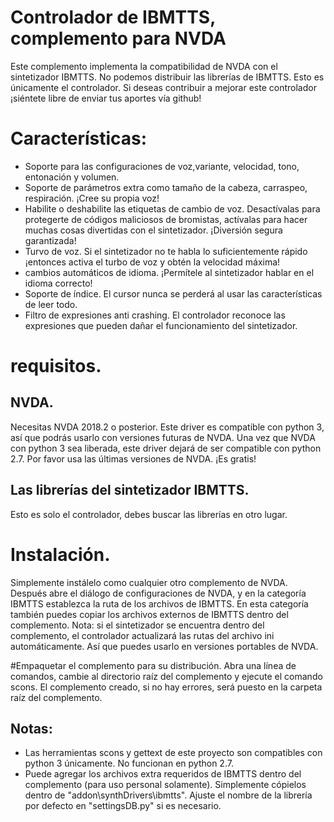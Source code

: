 # Controlador de IBMTTS, complemento para NVDA #
  Este complemento implementa la compatibilidad de NVDA con el sintetizador IBMTTS.
  No podemos distribuir las librerías de IBMTTS. Esto es únicamente el controlador.
  Si deseas contribuir a mejorar este controlador ¡siéntete libre de enviar tus aportes vía github!

# Características:
* Soporte para las configuraciones de voz,variante, velocidad, tono, entonación y volumen.
* Soporte de  parámetros  extra como  tamaño de la cabeza, carraspeo, respiración. ¡Cree su propia voz!
* Habilite o deshabilite las etiquetas de cambio de voz. Desactívalas para protegerte de códigos maliciosos de bromistas, actívalas para hacer muchas cosas divertidas con el sintetizador. ¡Diversión segura garantizada!
* Turvo de voz. Si el sintetizador no te habla lo suficientemente rápido ¡entonces activa el turbo de voz y obtén la velocidad máxima!
* cambios automáticos de idioma. ¡Permítele al sintetizador hablar en el idioma correcto!
* Soporte de índice. El cursor nunca se perderá al usar las características de leer todo.
* Filtro de expresiones anti crashing. El controlador reconoce las expresiones que pueden dañar el funcionamiento del sintetizador.

# requisitos.
## NVDA.
  Necesitas NVDA 2018.2 o posterior. Este driver es compatible con python 3, así que podrás usarlo con versiones futuras de NVDA. Una vez que NVDA con python 3 sea liberada, este driver dejará de ser compatible con python 2.7. Por favor usa las últimas versiones de NVDA.
   ¡Es gratis!

## Las librerías del sintetizador IBMTTS.
  Esto es solo el controlador, debes buscar las librerías en otro lugar.

# Instalación.
  Simplemente instálelo como cualquier otro complemento de NVDA. Después abre el diálogo de configuraciones de NVDA, y en la categoría IBMTTS establezca la ruta de los archivos de IBMTTS.
  En esta categoría también puedes copiar los archivos externos de IBMTTS dentro del complemento.
  Nota: si el sintetizador se encuentra dentro del complemento, el controlador actualizará las rutas del archivo ini automáticamente. Así que puedes usarlo en versiones portables de NVDA.
  
#Empaquetar el complemento para su distribución.
  Abra una línea de comandos, cambie al directorio raíz del complemento y ejecute el comando scons. El complemento creado, si no hay errores, será puesto en la carpeta raíz del complemento.

## Notas:
* Las herramientas scons y gettext de este proyecto son compatibles con python 3 únicamente. No funcionan en python 2.7.
* Puede agregar  los archivos extra requeridos de IBMTTS dentro del complemento (para uso personal solamente). Simplemente cópielos dentro de "addon\synthDrivers\ibmtts". Ajuste el nombre de la librería por defecto en "settingsDB.py" si es necesario.